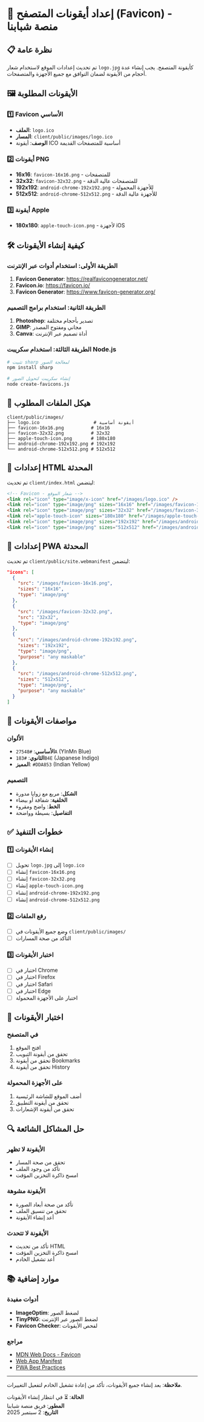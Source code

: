 # 🎯 إعداد أيقونات المتصفح (Favicon) - منصة شبابنا

## 📋 نظرة عامة
تم تحديث إعدادات الموقع لاستخدام شعار `logo.jpg` كأيقونة المتصفح. يجب إنشاء عدة أحجام من الأيقونة لضمان التوافق مع جميع الأجهزة والمتصفحات.

## 🖼️ الأيقونات المطلوبة

### 1️⃣ Favicon الأساسي
- **الملف**: `logo.ico`
- **المسار**: `client/public/images/logo.ico`
- **الوصف**: أيقونة ICO أساسية للمتصفحات القديمة

### 2️⃣ أيقونات PNG
- **16x16**: `favicon-16x16.png` - للمتصفحات
- **32x32**: `favicon-32x32.png` - للمتصفحات عالية الدقة
- **192x192**: `android-chrome-192x192.png` - للأجهزة المحمولة
- **512x512**: `android-chrome-512x512.png` - للأجهزة عالية الدقة

### 3️⃣ أيقونة Apple
- **180x180**: `apple-touch-icon.png` - لأجهزة iOS

## 🛠️ كيفية إنشاء الأيقونات

### الطريقة الأولى: استخدام أدوات عبر الإنترنت
1. **Favicon Generator**: https://realfavicongenerator.net/
2. **Favicon.io**: https://favicon.io/
3. **Favicon Generator**: https://www.favicon-generator.org/

### الطريقة الثانية: استخدام برامج التصميم
1. **Photoshop**: تصدير بأحجام مختلفة
2. **GIMP**: مجاني ومفتوح المصدر
3. **Canva**: أداة تصميم عبر الإنترنت

### الطريقة الثالثة: استخدام سكريبت Node.js
```bash
# تثبيت sharp لمعالجة الصور
npm install sharp

# إنشاء سكريبت لتحويل الصور
node create-favicons.js
```

## 📁 هيكل الملفات المطلوب

```
client/public/images/
├── logo.ico                    # أيقونة أساسية
├── favicon-16x16.png          # 16x16
├── favicon-32x32.png          # 32x32
├── apple-touch-icon.png       # 180x180
├── android-chrome-192x192.png # 192x192
└── android-chrome-512x512.png # 512x512
```

## 🔧 إعدادات HTML المحدثة

تم تحديث `client/index.html` ليتضمن:

```html
<!-- Favicon - شعار الموقع -->
<link rel="icon" type="image/x-icon" href="/images/logo.ico" />
<link rel="icon" type="image/png" sizes="16x16" href="/images/favicon-16x16.png" />
<link rel="icon" type="image/png" sizes="32x32" href="/images/favicon-32x32.png" />
<link rel="apple-touch-icon" sizes="180x180" href="/images/apple-touch-icon.png" />
<link rel="icon" type="image/png" sizes="192x192" href="/images/android-chrome-192x192.png" />
<link rel="icon" type="image/png" sizes="512x512" href="/images/android-chrome-512x512.png" />
```

## 📱 إعدادات PWA المحدثة

تم تحديث `client/public/site.webmanifest` ليتضمن:

```json
"icons": [
  {
    "src": "/images/favicon-16x16.png",
    "sizes": "16x16",
    "type": "image/png"
  },
  {
    "src": "/images/favicon-32x32.png",
    "src": "32x32",
    "type": "image/png"
  },
  {
    "src": "/images/android-chrome-192x192.png",
    "sizes": "192x192",
    "type": "image/png",
    "purpose": "any maskable"
  },
  {
    "src": "/images/android-chrome-512x512.png",
    "sizes": "512x512",
    "type": "image/png",
    "purpose": "any maskable"
  }
]
```

## 🎨 مواصفات الأيقونات

### الألوان
- **الأساسي**: `#27548A` (YInMn Blue)
- **الثانوي**: `#183B4E` (Japanese Indigo)
- **المميز**: `#DDA853` (Indian Yellow)

### التصميم
- **الشكل**: مربع مع زوايا مدورة
- **الخلفية**: شفافة أو بيضاء
- **الخط**: واضح ومقروء
- **التفاصيل**: بسيطة وواضحة

## ✅ خطوات التنفيذ

### 1️⃣ إنشاء الأيقونات
- [ ] تحويل `logo.jpg` إلى `logo.ico`
- [ ] إنشاء `favicon-16x16.png`
- [ ] إنشاء `favicon-32x32.png`
- [ ] إنشاء `apple-touch-icon.png`
- [ ] إنشاء `android-chrome-192x192.png`
- [ ] إنشاء `android-chrome-512x512.png`

### 2️⃣ رفع الملفات
- [ ] وضع جميع الأيقونات في `client/public/images/`
- [ ] التأكد من صحة المسارات

### 3️⃣ اختبار الأيقونات
- [ ] اختبار في Chrome
- [ ] اختبار في Firefox
- [ ] اختبار في Safari
- [ ] اختبار في Edge
- [ ] اختبار على الأجهزة المحمولة

## 🧪 اختبار الأيقونات

### في المتصفح
1. افتح الموقع
2. تحقق من أيقونة التبويب
3. تحقق من أيقونة Bookmarks
4. تحقق من أيقونة History

### على الأجهزة المحمولة
1. أضف الموقع للشاشة الرئيسية
2. تحقق من أيقونة التطبيق
3. تحقق من أيقونة الإشعارات

## 🔍 حل المشاكل الشائعة

### الأيقونة لا تظهر
- تحقق من صحة المسار
- تأكد من وجود الملف
- امسح ذاكرة التخزين المؤقت

### الأيقونة مشوهة
- تأكد من صحة أبعاد الصورة
- تحقق من تنسيق الملف
- أعد إنشاء الأيقونة

### الأيقونة لا تتحدث
- تأكد من تحديث HTML
- امسح ذاكرة التخزين المؤقت
- أعد تشغيل الخادم

## 📚 موارد إضافية

### أدوات مفيدة
- **ImageOptim**: لضغط الصور
- **TinyPNG**: لضغط الصور عبر الإنترنت
- **Favicon Checker**: لفحص الأيقونات

### مراجع
- [MDN Web Docs - Favicon](https://developer.mozilla.org/en-US/docs/Glossary/Favicon)
- [Web App Manifest](https://developer.mozilla.org/en-US/docs/Web/Manifest)
- [PWA Best Practices](https://web.dev/pwa-checklist/)

---

**ملاحظة**: بعد إنشاء جميع الأيقونات، تأكد من إعادة تشغيل الخادم لتفعيل التغييرات.

**الحالة**: ⏳ في انتظار إنشاء الأيقونات  
**المطور**: فريق منصة شبابنا  
**التاريخ**: 2 سبتمبر 2025
